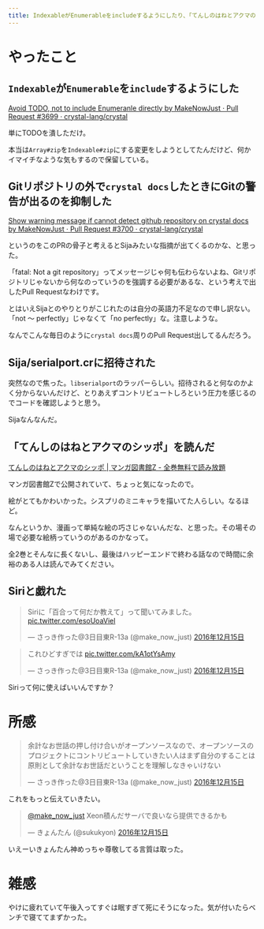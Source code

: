 ```yaml
---
title: IndexableがEnumerableをincludeするようにしたり、「てんしのはねとアクマのシッポ」を読んだり
---
```


<script async src="//cdn.embedly.com/widgets/platform.js"></script>
<script async src="//platform.twitter.com/widgets.js"></script>

# やったこと

## `Indexable`が`Enumerable`を`include`するようにした

<a class="embedly-card" href="https://github.com/crystal-lang/crystal/pull/3699">Avoid TODO, not to include Enumeranle directly by MakeNowJust · Pull Request #3699 · crystal-lang/crystal</a>

単にTODOを潰しただけ。

本当は`Array#zip`を`Indexable#zip`にする変更をしようとしてたんだけど、何かイマイチなような気もするので保留している。

## Gitリポジトリの外で`crystal docs`したときにGitの警告が出るのを抑制した

<a class="embedly-card" href="https://github.com/crystal-lang/crystal/pull/3700">Show warning message if cannot detect github repository on crystal docs by MakeNowJust · Pull Request #3700 · crystal-lang/crystal</a>

というのをこのPRの骨子と考えるとSijaみたいな指摘が出てくるのかな、と思った。

「fatal: Not a git repository」ってメッセージじゃ何も伝わらないよね、Gitリポジトリじゃないから何なのっていうのを強調する必要があるな、という考えで出したPull Requestなわけです。

とはいえSijaとのやりとりがこじれたのは自分の英語力不足なので申し訳ない。「not 〜 perfectly」じゃなくて「no perfectly」な。注意しような。

なんでこんな毎日のように`crystal docs`周りのPull Request出してるんだろう。

## Sija/serialport.crに招待された

突然なので焦った。`libserialport`のラッパーらしい。招待されると何なのかよく分からないんだけど、とりあえずコントリビュートしろという圧力を感じるのでコードを確認しようと思う。

Sijaなんなんだ。

## 「てんしのはねとアクマのシッポ」を読んだ

<a class="embedly-card" href="http://www.mangaz.com/book/detail/44921">てんしのはねとアクマのシッポ | マンガ図書館Z - 全巻無料で読み放題</a>

マンガ図書館Zで公開されていて、ちょっと気になったので。

絵がとてもかわいかった。シスプリのミニキャラを描いてた人らしい。なるほど。

なんというか、漫画って単純な絵の巧さじゃないんだな、と思った。その場その場で必要な絵柄っていうのがあるのかなって。

全2巻とそんなに長くないし、最後はハッピーエンドで終わる話なので時間に余裕のある人は読んでみてください。

## Siriと戯れた

<blockquote class="twitter-tweet" data-lang="ja"><p lang="ja" dir="ltr">Siriに「百合って何だか教えて」って聞いてみました。 <a href="https://t.co/esoUoaViel">pic.twitter.com/esoUoaViel</a></p>&mdash; さっき作った@3日目東R-13a (@make_now_just) <a href="https://twitter.com/make_now_just/status/809336984938254340">2016年12月15日</a></blockquote>

<blockquote class="twitter-tweet" data-lang="ja"><p lang="ja" dir="ltr">これひどすぎでは <a href="https://t.co/kA1otYsAmy">pic.twitter.com/kA1otYsAmy</a></p>&mdash; さっき作った@3日目東R-13a (@make_now_just) <a href="https://twitter.com/make_now_just/status/809337718668857344">2016年12月15日</a></blockquote>

Siriって何に使えばいいんですか？

# 所感

<blockquote class="twitter-tweet" data-lang="ja"><p lang="ja" dir="ltr">余計なお世話の押し付け合いがオープンソースなので、オープンソースのプロジェクトにコントリビュートしていきたい人はまず自分のすることは原則として余計なお世話だということを理解しなきゃいけない</p>&mdash; さっき作った@3日目東R-13a (@make_now_just) <a href="https://twitter.com/make_now_just/status/809352903773171712">2016年12月15日</a></blockquote>

これをもっと伝えていきたい。

<blockquote class="twitter-tweet" data-lang="ja"><p lang="ja" dir="ltr"><a href="https://twitter.com/make_now_just">@make_now_just</a> Xeon積んだサーバで良いなら提供できるかも</p>&mdash; きょんたん (@sukukyon) <a href="https://twitter.com/sukukyon/status/809299515438006272">2016年12月15日</a></blockquote>

いえーいきょんたん神めっちゃ尊敬してる言質は取った。

# 雑感

やけに疲れていて午後入ってすぐは眠すぎて死にそうになった。気が付いたらベンチで寝ててまずかった。

